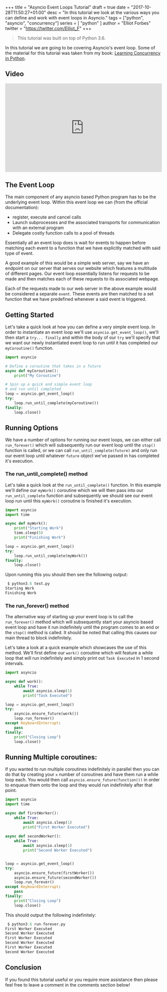 +++
title = "Asyncio Event Loops Tutorial"
draft = true
date = "2017-10-28T11:50:27+01:00"
desc = "In this tutorial we look at the various ways you can define and work with event loops in Asyncio."
tags = ["python", "asyncio", "concurrency"]
series = [ "python" ]
author = "Elliot Forbes"
twitter = "https://twitter.com/Elliot_F"
+++

> This tutorial was built on top of Python 3.6.

In this tutorial we are going to be covering Asyncio's event loop. Some of the material for this tutorial was taken from my book: [Learning Concurrency in Python](https://www.packtpub.com/application-development/learning-concurrency-python).  

## Video

<div style="position:relative;height:0;padding-bottom:56.25%"><iframe src="https://www.youtube.com/embed/xWt5lpn8fN8?ecver=2" style="position:absolute;width:100%;height:100%;left:0" width="640" height="360" frameborder="0" gesture="media" allowfullscreen></iframe></div>

## The Event Loop 

The main component of any asyncio based Python program has to be the underlying event loop. Within this event loop we can (from the official documentation): 

* register, execute and cancel calls
* Launch subprocesses and the associated transports for communication with an external program
* Delegate costly function calls to a pool of threads

Essentially all an event loop does is wait for events to happen before matching each event to a function that we have explicitly matched with said type of event.

A good example of this would be a simple web server, say we have an endpoint on our server that serves our website which features a multitude of different pages. Our event loop essentially listens for requests to be made and then matches each of these requests to its associated webpage. 

Each of the requests made to our web server in the above example would be considered a separate `event`. These events are then matched to a set function that we have predefined whenever a said event is triggered. 

## Getting Started

Let's take a quick look at how you can define a very simple event loop. In order to instantiate an event loop we'll use `asyncio.get_event_loop()`, we'll then start a `try... finally` and within the body of our `try` we'll specify that we want our newly instantiated event loop to run until it has completed our `myCoroutine()` function.

```py
import asyncio

# Define a coroutine that takes in a future
async def myCoroutine():
    print("My Coroutine")

# Spin up a quick and simple event loop 
# and run until completed
loop = asyncio.get_event_loop()
try:
    loop.run_until_complete(myCoroutine())
finally:
    loop.close()
```

## Running Options

We have a number of options for running our event loops, we can either call `run_forever()` which will subsequently run our event loop until the `stop()` function is called, or we can call `run_until_complete(future)` and only run our event loop until whatever `future` object we've passed in has completed it's execution.

### The run_until_complete() method

Let's take a quick look at the `run_until_complete()` function. In this example we'll define our `myWork()` coroutine which we will then pass into our `run_until_complete` function and subsequently we should see our event loop run until this `myWork()` coroutine is finished it's execution.

```py
import asyncio
import time

async def myWork():
    print("Starting Work")
    time.sleep(5)
    print("Finishing Work")

loop = asyncio.get_event_loop()
try:
    loop.run_until_complete(myWork())
finally:
    loop.close()
```

Upon running this you should then see the following output:

```py
 $ python3.6 test.py
Starting Work
Finishing Work
```

### The run_forever() method

The alternative way of starting up your event loop is to call the `run_forever()` method which will subsequently start your asyncio based event loop and have it run indefinitely until the program comes to an end or the `stop()` method is called. It should be noted that calling this causes our main thread to block indefinitely. 

Let's take a look at a quick example which showcases the use of this method. We'll first define our `work()` coroutine which will feature a while loop that will run indefinitely and simply print out `Task Executed` in 1 second intervals. 

```py
import asyncio

async def work():
    while True:
        await asyncio.sleep(1)
        print("Task Executed")

loop = asyncio.get_event_loop()
try:
    asyncio.ensure_future(work())
    loop.run_forever()
except KeyboardInterrupt:
    pass
finally:
    print("Closing Loop")
    loop.close()
``` 

## Running Multiple coroutines:

If you wanted to run multiple coroutines indefinitely in parallel then you can do that by creating your `x` number of coroutines and have them run a while loop each. You would then call `asyncio.ensure_future(function())` in order to enqueue them onto the loop and they would run indefinitely after that point.

```py
import asyncio
import time

async def firstWorker():
    while True:
        await asyncio.sleep(1)
        print("First Worker Executed")
        
async def secondWorker():
    while True:
        await asyncio.sleep(1)
        print("Second Worker Executed")


loop = asyncio.get_event_loop()
try:
    asyncio.ensure_future(firstWorker())
    asyncio.ensure_future(secondWorker())
    loop.run_forever()
except KeyboardInterrupt:
    pass
finally:
    print("Closing Loop")
    loop.close()
```

This should output the following indefinitely:

```py
 $ python3.6 run-forever.py
First Worker Executed
Second Worker Executed
First Worker Executed
Second Worker Executed
First Worker Executed
Second Worker Executed
```

## Conclusion

If you found this tutorial useful or you require more assistance then please feel free to leave a comment in the comments section below!



